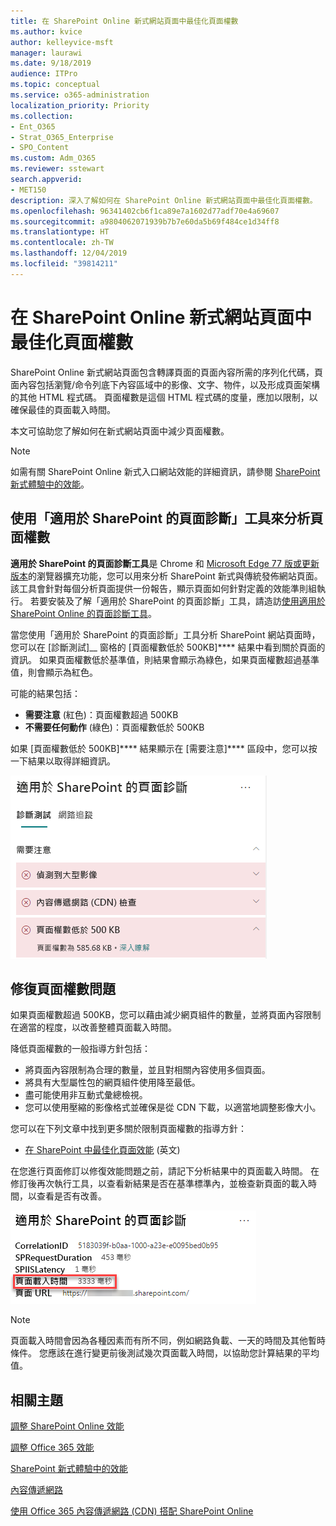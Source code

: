 ```yaml
---
title: 在 SharePoint Online 新式網站頁面中最佳化頁面權數
ms.author: kvice
author: kelleyvice-msft
manager: laurawi
ms.date: 9/18/2019
audience: ITPro
ms.topic: conceptual
ms.service: o365-administration
localization_priority: Priority
ms.collection:
- Ent_O365
- Strat_O365_Enterprise
- SPO_Content
ms.custom: Adm_O365
ms.reviewer: sstewart
search.appverid:
- MET150
description: 深入了解如何在 SharePoint Online 新式網站頁面中最佳化頁面權數。
ms.openlocfilehash: 96341402cb6f1ca89e7a1602d77adf70e4a69607
ms.sourcegitcommit: a9804062071939b7b7e60da5b69f484ce1d34ff8
ms.translationtype: HT
ms.contentlocale: zh-TW
ms.lasthandoff: 12/04/2019
ms.locfileid: "39814211"
---
```

# <a name="optimize-page-weight-in-sharepoint-online-modern-site-pages"></a>在 SharePoint Online 新式網站頁面中最佳化頁面權數

SharePoint Online 新式網站頁面包含轉譯頁面的頁面內容所需的序列化代碼，頁面內容包括瀏覽/命令列底下內容區域中的影像、文字、物件，以及形成頁面架構的其他 HTML 程式碼。 頁面權數是這個 HTML 程式碼的度量，應加以限制，以確保最佳的頁面載入時間。

本文可協助您了解如何在新式網站頁面中減少頁面權數。

>[!NOTE]
>如需有關 SharePoint Online 新式入口網站效能的詳細資訊，請參閱 [SharePoint 新式體驗中的效能](https://docs.microsoft.com/sharepoint/modern-experience-performance)。

## <a name="use-the-page-diagnostics-for-sharepoint-tool-to-analyze-page-weight"></a>使用「適用於 SharePoint 的頁面診斷」工具來分析頁面權數

**適用於 SharePoint 的頁面診斷工具**是 Chrome 和 [Microsoft Edge 77 版或更新版本](https://www.microsoftedgeinsider.com/download?form=MI13E8&OCID=MI13E8)的瀏覽器擴充功能，您可以用來分析 SharePoint 新式與傳統發佈網站頁面。 該工具會針對每個分析頁面提供一份報告，顯示頁面如何針對定義的效能準則組執行。 若要安裝及了解「適用於 SharePoint 的頁面診斷」工具，請造訪[使用適用於 SharePoint Online 的頁面診斷工具](page-diagnostics-for-spo.md)。

當您使用「適用於 SharePoint 的頁面診斷」工具分析 SharePoint 網站頁面時，您可以在 [診斷測試]__ 窗格的 [頁面權數低於 500KB]**** 結果中看到關於頁面的資訊。 如果頁面權數低於基準值，則結果會顯示為綠色，如果頁面權數超過基準值，則會顯示為紅色。

可能的結果包括：

- **需要注意** (紅色)：頁面權數超過 500KB
- **不需要任何動作** (綠色)：頁面權數低於 500KB

如果 [頁面權數低於 500KB]**** 結果顯示在 [需要注意]**** 區段中，您可以按一下結果以取得詳細資訊。

![對 SharePoint 的要求結果](media/modern-portal-optimization/pagediag-page-weight.png)

## <a name="remediate-page-weight-issues"></a>修復頁面權數問題

如果頁面權數超過 500KB，您可以藉由減少網頁組件的數量，並將頁面內容限制在適當的程度，以改善整體頁面載入時間。

降低頁面權數的一般指導方針包括：

- 將頁面內容限制為合理的數量，並且對相關內容使用多個頁面。
- 將具有大型屬性包的網頁組件使用降至最低。
- 盡可能使用非互動式彙總檢視。
- 您可以使用壓縮的影像格式並確保是從 CDN 下載，以適當地調整影像大小。

您可以在下列文章中找到更多關於限制頁面權數的指導方針：

- [在 SharePoint 中最佳化頁面效能](https://docs.microsoft.com/sharepoint/dev/general-development/optimize-page-performance-in-sharepoint) (英文)

在您進行頁面修訂以修復效能問題之前，請記下分析結果中的頁面載入時間。 在修訂後再次執行工具，以查看新結果是否在基準標準內，並檢查新頁面的載入時間，以查看是否有改善。

![頁面載入時間結果](media/modern-portal-optimization/pagediag-page-load-time.png)

>[!NOTE]
>頁面載入時間會因為各種因素而有所不同，例如網路負載、一天的時間及其他暫時條件。 您應該在進行變更前後測試幾次頁面載入時間，以協助您計算結果的平均值。

## <a name="related-topics"></a>相關主題

[調整 SharePoint Online 效能](tune-sharepoint-online-performance.md)

[調整 Office 365 效能](tune-office-365-performance.md)

[SharePoint 新式體驗中的效能](https://docs.microsoft.com/sharepoint/modern-experience-performance)

[內容傳遞網路](content-delivery-networks.md)

[使用 Office 365 內容傳遞網路 (CDN) 搭配 SharePoint Online](use-office-365-cdn-with-spo.md)
